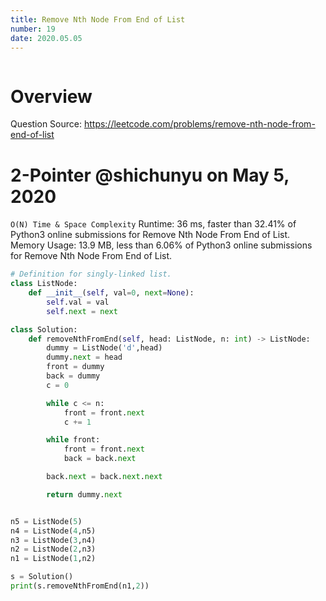 ```yaml
---
title: Remove Nth Node From End of List
number: 19
date: 2020.05.05
---
```


```toc

```

# Overview

Question Source: https://leetcode.com/problems/remove-nth-node-from-end-of-list

# 2-Pointer @shichunyu on May 5, 2020

`O(N) Time & Space Complexity` Runtime: 36 ms, faster than 32.41% of Python3 online submissions for Remove Nth Node From End of List. Memory Usage: 13.9 MB, less than 6.06% of Python3 online submissions for Remove Nth Node From End of List.

```python
# Definition for singly-linked list.
class ListNode:
    def __init__(self, val=0, next=None):
        self.val = val
        self.next = next

class Solution:
    def removeNthFromEnd(self, head: ListNode, n: int) -> ListNode:
        dummy = ListNode('d',head)
        dummy.next = head
        front = dummy
        back = dummy
        c = 0

        while c <= n:
            front = front.next
            c += 1

        while front:
            front = front.next
            back = back.next

        back.next = back.next.next

        return dummy.next


n5 = ListNode(5)
n4 = ListNode(4,n5)
n3 = ListNode(3,n4)
n2 = ListNode(2,n3)
n1 = ListNode(1,n2)

s = Solution()
print(s.removeNthFromEnd(n1,2))
```
